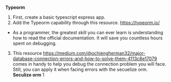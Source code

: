 **Typeorm**
1. First, create a basic typescript express app. <br>
2. Add the Typeorm capability through this resource. https://typeorm.io/ <br>
- As a programmer, the greatest skill you can ever learn is understanding how to read the official documentation. It will save you countless hours spent on debugging. <br>
3. This resource https://medium.com/@ochiengherman32/major-database-connection-errors-and-how-to-solve-them-4113c8e17079 comes in handy to help you debug the connection problem you will face. Still, you can apply it when facing errors with the secuelize orm.<br>
**Seculize orm**
1
